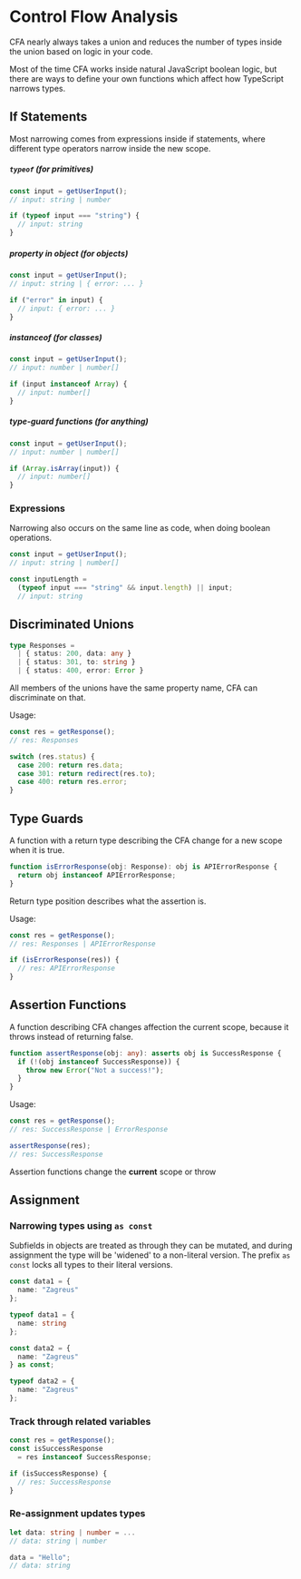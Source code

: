 # Control Flow Analysis

CFA nearly always takes a union and reduces the number of types inside the union based on logic in your code.

Most of the time CFA works inside natural JavaScript boolean logic, but there are ways to define your own functions which affect how TypeScript narrows types.

## If Statements

Most narrowing comes from expressions inside if statements, where different type operators narrow inside the new scope.

##### `typeof` (for primitives)

```ts
const input = getUserInput();
// input: string | number

if (typeof input === "string") {
  // input: string
}
```

##### property in object (for objects)

```ts
const input = getUserInput();
// input: string | { error: ... }

if ("error" in input) {
  // input: { error: ... }
}
```

##### instanceof (for classes)

```ts
const input = getUserInput();
// input: number | number[]

if (input instanceof Array) {
  // input: number[]
}
```

##### type-guard functions (for anything)

```ts
const input = getUserInput();
// input: number | number[]

if (Array.isArray(input)) {
  // input: number[]
}
```

### Expressions

Narrowing also occurs on the same line as code, when doing boolean operations.

```ts
const input = getUserInput();
// input: string | number[]

const inputLength =
  (typeof input === "string" && input.length) || input;
  // input: string
```

## Discriminated Unions

```ts
type Responses =
  | { status: 200, data: any }
  | { status: 301, to: string }
  | { status: 400, error: Error }
```

All members of the unions have the same property name, CFA can discriminate on that.

Usage:

```ts
const res = getResponse();
// res: Responses

switch (res.status) {
  case 200: return res.data;
  case 301: return redirect(res.to);
  case 400: return res.error;
}
```

## Type Guards

A function with a return type describing the CFA change for a new scope when it is true.

```ts
function isErrorResponse(obj: Response): obj is APIErrorResponse {
  return obj instanceof APIErrorResponse;
}
```

Return type position describes what the assertion is.

Usage:

```ts
const res = getResponse();
// res: Responses | APIErrorResponse

if (isErrorResponse(res)) {
  // res: APIErrorResponse
}
```

## Assertion Functions

A function describing CFA changes affection the current scope, because it throws instead of returning false.

```ts
function assertResponse(obj: any): asserts obj is SuccessResponse {
  if (!(obj instanceof SuccessResponse)) {
    throw new Error("Not a success!");
  }
}
```

Usage:

```ts
const res = getResponse();
// res: SuccessResponse | ErrorResponse

assertResponse(res);
// res: SuccessResponse
```

Assertion functions change the **current** scope or throw

## Assignment

### Narrowing types using `as const`

Subfields in objects are treated as through they can be mutated, and during assignment the type will be 'widened' to a non-literal version. The prefix `as const` locks all types to their literal versions.

```ts
const data1 = {
  name: "Zagreus"
};

typeof data1 = {
  name: string
};

const data2 = {
  name: "Zagreus"
} as const;

typeof data2 = {
  name: "Zagreus"
};
```

### Track through related variables

```ts
const res = getResponse();
const isSuccessResponse
  = res instanceof SuccessResponse;

if (isSuccessResponse) {
  // res: SuccessResponse
}
```

### Re-assignment updates types

```ts
let data: string | number = ...
// data: string | number

data = "Hello";
// data: string
```

